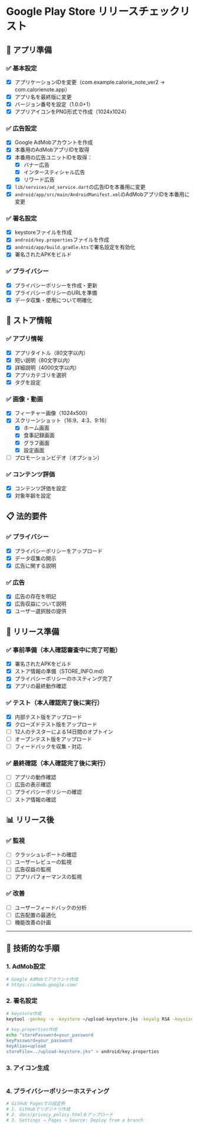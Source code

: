 # Google Play Store リリースチェックリスト

## 📱 アプリ準備

### ✅ 基本設定
- [x] アプリケーションIDを変更（com.example.calorie_note_ver2 → com.calorienote.app）
- [x] アプリ名を最終版に変更
- [x] バージョン番号を設定（1.0.0+1）
- [x] アプリアイコンをPNG形式で作成（1024x1024）

### ✅ 広告設定
- [x] Google AdMobアカウントを作成
- [x] 本番用のAdMobアプリIDを取得
- [x] 本番用の広告ユニットIDを取得：
  - [x] バナー広告
  - [x] インタースティシャル広告
  - [x] リワード広告
- [x] `lib/services/ad_service.dart`の広告IDを本番用に変更
- [x] `android/app/src/main/AndroidManifest.xml`のAdMobアプリIDを本番用に変更

### ✅ 署名設定
- [x] keystoreファイルを作成
- [x] `android/key.properties`ファイルを作成
- [x] `android/app/build.gradle.kts`で署名設定を有効化
- [x] 署名されたAPKをビルド

### ✅ プライバシー
- [x] プライバシーポリシーを作成・更新
- [x] プライバシーポリシーのURLを準備
- [x] データ収集・使用について明確化

## 🎨 ストア情報

### ✅ アプリ情報
- [x] アプリタイトル（80文字以内）
- [x] 短い説明（80文字以内）
- [x] 詳細説明（4000文字以内）
- [x] アプリカテゴリを選択
- [x] タグを設定

### ✅ 画像・動画
- [x] フィーチャー画像（1024x500）
- [x] スクリーンショット（16:9、4:3、9:16）
  - [x] ホーム画面
  - [x] 食事記録画面
  - [x] グラフ画面
  - [x] 設定画面
- [ ] プロモーションビデオ（オプション）

### ✅ コンテンツ評価
- [x] コンテンツ評価を設定
- [x] 対象年齢を設定

## 📋 法的要件

### ✅ プライバシー
- [x] プライバシーポリシーをアップロード
- [x] データ収集の開示
- [x] 広告に関する説明

### ✅ 広告
- [x] 広告の存在を明記
- [x] 広告収益について説明
- [x] ユーザー選択肢の提供

## 🚀 リリース準備

### ✅ 事前準備（本人確認審査中に完了可能）
- [x] 署名されたAPKをビルド
- [x] ストア情報の準備（STORE_INFO.md）
- [x] プライバシーポリシーのホスティング完了
- [x] アプリの最終動作確認

### ✅ テスト（本人確認完了後に実行）
- [x] 内部テスト版をアップロード
- [x] クローズドテスト版をアップロード
- [ ] 12人のテスターによる14日間のオプトイン
- [ ] オープンテスト版をアップロード
- [ ] フィードバックを収集・対応

### ✅ 最終確認（本人確認完了後に実行）
- [ ] アプリの動作確認
- [ ] 広告の表示確認
- [ ] プライバシーポリシーの確認
- [ ] ストア情報の確認

## 📊 リリース後

### ✅ 監視
- [ ] クラッシュレポートの確認
- [ ] ユーザーレビューの監視
- [ ] 広告収益の監視
- [ ] アプリパフォーマンスの監視

### ✅ 改善
- [ ] ユーザーフィードバックの分析
- [ ] 広告配置の最適化
- [ ] 機能改善の計画

---

## 🔧 技術的な手順

### 1. AdMob設定
```bash
# Google AdMobでアカウント作成
# https://admob.google.com/
```

### 2. 署名設定
```bash
# keystore作成
keytool -genkey -v -keystore ~/upload-keystore.jks -keyalg RSA -keysize 2048 -validity 10000 -alias upload

# key.properties作成
echo "storePassword=your_password
keyPassword=your_password
keyAlias=upload
storeFile=../upload-keystore.jks" > android/key.properties
```

### 3. アイコン生成
```
```

### 4. プライバシーポリシーホスティング
```bash
# GitHub Pagesでの設定例
# 1. GitHubでリポジトリ作成
# 2. docs/privacy_policy.htmlをアップロード
# 3. Settings → Pages → Source: Deploy from a branch
```
